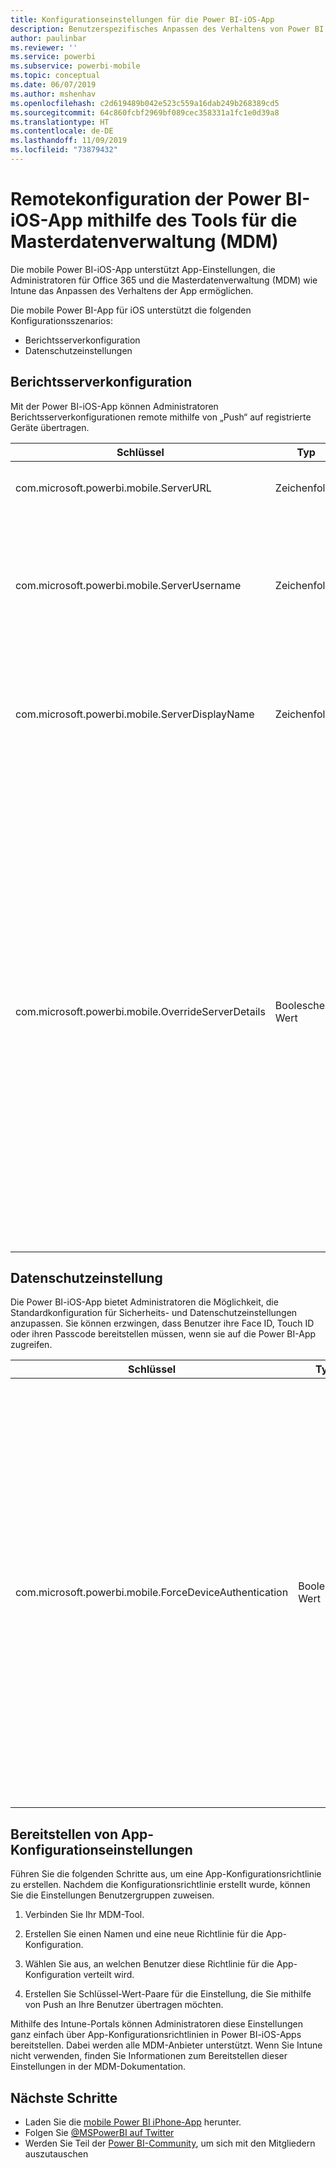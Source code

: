 ```yaml
---
title: Konfigurationseinstellungen für die Power BI-iOS-App
description: Benutzerspezifisches Anpassen des Verhaltens von Power BI für iOS mithilfe des MDM-Tools
author: paulinbar
ms.reviewer: ''
ms.service: powerbi
ms.subservice: powerbi-mobile
ms.topic: conceptual
ms.date: 06/07/2019
ms.author: mshenhav
ms.openlocfilehash: c2d619489b042e523c559a16dab249b268389cd5
ms.sourcegitcommit: 64c860fcbf2969bf089cec358331a1fc1e0d39a8
ms.translationtype: HT
ms.contentlocale: de-DE
ms.lasthandoff: 11/09/2019
ms.locfileid: "73879432"
---
```

# <a name="remotely-configure-power-bi-ios-app-using-mobile-device-management-mdm-tool"></a>Remotekonfiguration der Power BI-iOS-App mithilfe des Tools für die Masterdatenverwaltung (MDM)

Die mobile Power BI-iOS-App unterstützt App-Einstellungen, die Administratoren für Office 365 und die Masterdatenverwaltung (MDM) wie Intune das Anpassen des Verhaltens der App ermöglichen.

Die mobile Power BI-App für iOS unterstützt die folgenden Konfigurationsszenarios:

- Berichtsserverkonfiguration
- Datenschutzeinstellungen

## <a name="report-server-configuration"></a>Berichtsserverkonfiguration

Mit der Power BI-iOS-App können Administratoren Berichtsserverkonfigurationen remote mithilfe von „Push“ auf registrierte Geräte übertragen.

| Schlüssel | Typ | Beschreibung |
|---|---|---|
| com.microsoft.powerbi.mobile.ServerURL | Zeichenfolge | Berichtsserver-URL<br><br>Muss mit http/https beginnen.|
| com.microsoft.powerbi.mobile.ServerUsername | Zeichenfolge | [Optional]<br><br>Der Benutzername, der zum Verbinden des Servers verwendet wird.<br><br>Wenn keiner vorhanden ist, fordert die App den Benutzer auf, den Benutzernamen für die Verbindung einzugeben.|
| com.microsoft.powerbi.mobile.ServerDisplayName | Zeichenfolge | [Optional]<br><br>Der Standardwert ist „Berichtsserver“.<br><br>Ein Anzeigename, der in der App zur Darstellung des Servers verwendet wird. |
| com.microsoft.powerbi.mobile.OverrideServerDetails | Boolescher Wert | [Optional]<br><br>Der Standardwert ist TRUE. Wenn der Wert TRUE festgelegt ist, werden sämtliche Berichtsserverdefinitionen überschrieben, die möglicherweise bereits auf dem mobilen Gerät gespeichert sind. Alle Server, die bereits konfiguriert wurden, werden gelöscht. Wenn die Außerkraftsetzung auf TRUE festgelegt ist, wird dadurch auch verhindert, dass der Benutzer diese Konfiguration entfernt.<br><br>Bei FALSE werden die mithilfe von Push übertragenen Werte hinzugefügt, und vorhandene Einstellungen werden beibehalten. Wenn dieselbe Server-URL bereits in der mobilen App konfiguriert ist, werden keine Änderungen an der Konfiguration durch die App vorgenommen. Die App fordert den Benutzer nicht dazu auf, für denselben Server noch mal eine Authentifizierung durchzuführen. |

## <a name="data-protection-setting"></a>Datenschutzeinstellung

Die Power BI-iOS-App bietet Administratoren die Möglichkeit, die Standardkonfiguration für Sicherheits- und Datenschutzeinstellungen anzupassen. Sie können erzwingen, dass Benutzer ihre Face ID, Touch ID oder ihren Passcode bereitstellen müssen, wenn sie auf die Power BI-App zugreifen.

| Schlüssel | Typ | Beschreibung |
|---|---|---|
| com.microsoft.powerbi.mobile.ForceDeviceAuthentication | Boolescher Wert | Der Standardwert ist FALSE. <br><br>Biometrische Methoden wie TouchID oder FaceID können für den Zugriff von Benutzern auf die App auf ihrem Gerät erforderlich sein. Wenn dies der Fall ist, werden biometrische Methoden zusätzlich zur Authentifizierung verwendet.<br><br>Microsoft empfiehlt bei Verwendung von App-Schutzrichtlinien das Deaktivieren dieser Einstellung, um zwei Aufforderungen hinsichtlich des Zugriffs zu verhindern. |

## <a name="deploying-app-configuration-settings"></a>Bereitstellen von App-Konfigurationseinstellungen

Führen Sie die folgenden Schritte aus, um eine App-Konfigurationsrichtlinie zu erstellen. Nachdem die Konfigurationsrichtlinie erstellt wurde, können Sie die Einstellungen Benutzergruppen zuweisen.

1. Verbinden Sie Ihr MDM-Tool.

2. Erstellen Sie einen Namen und eine neue Richtlinie für die App-Konfiguration.

3. Wählen Sie aus, an welchen Benutzer diese Richtlinie für die App-Konfiguration verteilt wird.

4. Erstellen Sie Schlüssel-Wert-Paare für die Einstellung, die Sie mithilfe von Push an Ihre Benutzer übertragen möchten.

Mithilfe des Intune-Portals können Administratoren diese Einstellungen ganz einfach über App-Konfigurationsrichtlinien in Power BI-iOS-Apps bereitstellen.
Dabei werden alle MDM-Anbieter unterstützt. Wenn Sie Intune nicht verwenden, finden Sie Informationen zum Bereitstellen dieser Einstellungen in der MDM-Dokumentation.

## <a name="next-steps"></a>Nächste Schritte

* Laden Sie die [mobile Power BI iPhone-App](https://go.microsoft.com/fwlink/?LinkId=522062) herunter.
* Folgen Sie [@MSPowerBI auf Twitter](https://twitter.com/MSPowerBI)
* Werden Sie Teil der [Power BI-Community](https://community.powerbi.com/), um sich mit den Mitgliedern auszutauschen
